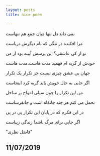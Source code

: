 ```yaml
---
layout: posts
title: nice poem

---
```


نمی داند دل تنها میان جمع هم تنهاست

مرا افکنده در تنگی که نام دیگرش دریاست  


تو از کی عاشقی؟ این پرسش آیینه بود از من

خودش از گریه ام فهمید مدت هاست،مدت هاست


جهان بی عشق چیزی نیست جز تکرار یک تکرار

اگر جایی به حال خویش باید گریه کرد اینجاست


من این تکرار را چون سیلی امواج بر ساحل

تحمل می کنم هر چند جانکاه است و جانفرساست


در این فکرم که در پایان این تکرار پی در پی

اگر جایی برای مرگ باشد! زندگی زیباست


"فاضل نظری"

11/07/2019
---


